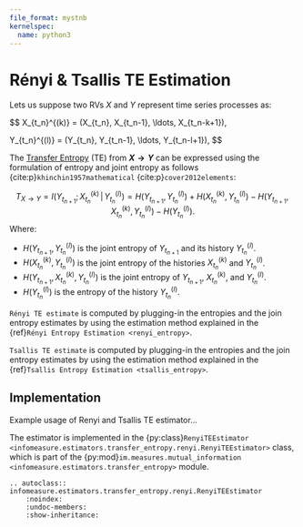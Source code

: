 ```yaml
---
file_format: mystnb
kernelspec:
  name: python3
---
```


# Rényi & Tsallis TE Estimation
Lets us suppose two RVs $X$ and $Y$ represent time series processes as:

$$
X_{t_n}^{(k)} = (X_{t_n}, X_{t_n-1}, \ldots, X_{t_n-k+1}),

Y_{t_n}^{(l)} = (Y_{t_n}, Y_{t_n-1}, \ldots, Y_{t_n-l+1}),
$$

The [Transfer Entropy](index.md#transfer_entropy_overview) (TE) from **$X \to Y$** can be expressed using the formulation of entropy and joint entropy as follows {cite:p}`khinchin1957mathematical` {cite:p}`cover2012elements`:

$$
T_{X \rightarrow Y} = I(Y_{t_{n+1}} ; X_{t_n}^{(k)} \,|\, Y_{t_n}^{(l)}) = H(Y_{t_{n+1}}, Y_{t_n}^{(l)}) + H(X_{t_n}^{(k)}, Y_{t_n}^{(l)}) - H(Y_{t_{n+1}}, X_{t_n}^{(k)}, Y_{t_n}^{(l)}) - H(Y_{t_n}^{(l)}).
$$
Where:
- $H(Y_{t_{n+1}}, Y_{t_n}^{(l)})$ is the joint entropy of $Y_{t_{n+1}}$ and its history $Y_{t_n}^{(l)}$.
- $H(X_{t_n}^{(k)}, Y_{t_n}^{(l)})$ is the joint entropy of the histories $X_{t_n}^{(k)}$ and $Y_{t_n}^{(l)}$.
- $H(Y_{t_{n+1}}, X_{t_n}^{(k)}, Y_{t_n}^{(l)})$ is the joint entropy of $Y_{t_{n+1}}$, $X_{t_n}^{(k)}$, and $Y_{t_n}^{(l)}$.
- $H(Y_{t_n}^{(l)})$ is the entropy of the history $Y_{t_n}^{(l)}$.

``Rényi TE estimate`` is computed by plugging-in the entropies and the join entropy estimates by using the estimation method explained in the {ref}`Rényi Entropy Estimation <renyi_entropy>`.

``Tsallis TE estimate``  is computed by plugging-in the entropies and the join entropy estimates by using the estimation method explained in the {ref}`Tsallis Entropy Estimation <tsallis_entropy>`.

## Implementation
Example usage of Renyi and Tsallis TE estimator...


The estimator is implemented in the {py:class}`RenyiTEEstimator <infomeasure.estimators.transfer_entropy.renyi.RenyiTEEstimator>` class,
which is part of the {py:mod}`im.measures.mutual_information <infomeasure.estimators.transfer_entropy>` module.

```{eval-rst}
.. autoclass:: infomeasure.estimators.transfer_entropy.renyi.RenyiTEEstimator
    :noindex:
    :undoc-members:
    :show-inheritance:
```
